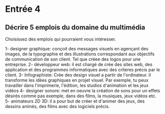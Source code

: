 # Entrée 4
## Décrire 5 emplois du domaine du multimédia
Choisissez des emplois qui pourraient vous intéresser. 

  1- designer graphique: conçoit des messages visuels en agençant des images, de la typographie et des illustrations correspondant aux     objectifs de communication de son      client. Tel que créee des logos pour une entreprise. 
  2- développeur web: il est chargé de crée des sites web, des application et des programmes informatiques avec des criteres précis      par le client.
  3- Infographiste: Crée des design visuel a partir de l'ordinateur. il transforme les idées graphiques en projet visuel. Par exemple,      tu peux travailler dans l'imprimerie,      l'édition, les studios d'animation et les jeux vidéos
  4- designer sonore: met en oeuvre la création de sons pour un effets désirés comme pas exemple, dans des films, la musiques, jeux      vidéos etc.
  5- animateurs 2D 3D: il a pour but de créer et d'animer des jeux, des dessins animés, des films avec des logiciels précis. 

